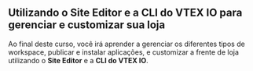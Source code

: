 ## Utilizando o Site Editor e a CLI do VTEX IO para gerenciar e customizar sua loja

Ao final deste curso, você irá aprender a gerenciar os diferentes tipos de workspace, publicar e instalar aplicações, e customizar a frente de loja utilizando o **Site Editor** e a **CLI do VTEX IO**.
